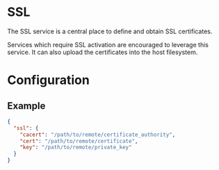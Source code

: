 
# SSL

The SSL service is a central place to define and obtain SSL certificates.

Services which require SSL activation are encouraged to leverage this service. It
can also upload the certificates into the host filesystem.

# Configuration

## Example

```json
{
  "ssl": {
    "cacert": "/path/to/remote/certificate_authority",
    "cert": "/path/to/remote/certificate",
    "key": "/path/to/remote/private_key"
  }
}
```
